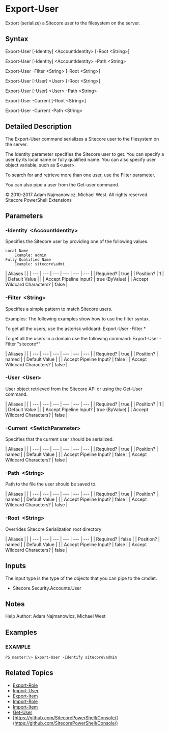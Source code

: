 # Export-User

Export \(serialize\) a Sitecore user to the filesystem on the server.

## Syntax

Export-User \[-Identity\] &lt;AccountIdentity&gt; \[-Root &lt;String&gt;\]

Export-User \[-Identity\] &lt;AccountIdentity&gt; -Path &lt;String&gt;

Export-User -Filter &lt;String&gt; \[-Root &lt;String&gt;\]

Export-User \[-User\] &lt;User&gt; \[-Root &lt;String&gt;\]

Export-User \[-User\] &lt;User&gt; -Path &lt;String&gt;

Export-User -Current \[-Root &lt;String&gt;\]

Export-User -Current -Path &lt;String&gt;

## Detailed Description

The Export-User command serializes a Sitecore user to the filesystem on the server.

The Identity parameter specifies the Sitecore user to get. You can specify a user by its local name or fully qualified name. You can also specify user object variable, such as $&lt;user&gt;.

To search for and retrieve more than one user, use the Filter parameter.

You can also pipe a user from the Get-user command.

© 2010-2017 Adam Najmanowicz, Michael West. All rights reserved. Sitecore PowerShell Extensions

## Parameters

### -Identity  &lt;AccountIdentity&gt;

Specifies the Sitecore user by providing one of the following values.

```text
Local Name
    Example: admin
Fully Qualified Name
    Example: sitecore\admi 
```

| Aliases |  |
| --- | --- | --- | --- | --- | --- |
| Required? | true |
| Position? | 1 |
| Default Value |  |
| Accept Pipeline Input? | true \(ByValue\) |
| Accept Wildcard Characters? | false |

### -Filter  &lt;String&gt;

Specifies a simple pattern to match Sitecore users.

Examples: The following examples show how to use the filter syntax.

To get all the users, use the asterisk wildcard: Export-User -Filter \*

To get all the users in a domain use the following command: Export-User -Filter "sitecore\*"

| Aliases |  |
| --- | --- | --- | --- | --- | --- |
| Required? | true |
| Position? | named |
| Default Value |  |
| Accept Pipeline Input? | false |
| Accept Wildcard Characters? | false |

### -User  &lt;User&gt;

User object retrieved from the Sitecore API or using the Get-User command.

| Aliases |  |
| --- | --- | --- | --- | --- | --- |
| Required? | true |
| Position? | 1 |
| Default Value |  |
| Accept Pipeline Input? | true \(ByValue\) |
| Accept Wildcard Characters? | false |

### -Current  &lt;SwitchParameter&gt;

Specifies that the current user should be serialized.

| Aliases |  |
| --- | --- | --- | --- | --- | --- |
| Required? | true |
| Position? | named |
| Default Value |  |
| Accept Pipeline Input? | false |
| Accept Wildcard Characters? | false |

### -Path  &lt;String&gt;

Path to the file the user should be saved to.

| Aliases |  |
| --- | --- | --- | --- | --- | --- |
| Required? | true |
| Position? | named |
| Default Value |  |
| Accept Pipeline Input? | false |
| Accept Wildcard Characters? | false |

### -Root  &lt;String&gt;

Overrides Sitecore Serialization root directory

| Aliases |  |
| --- | --- | --- | --- | --- | --- |
| Required? | false |
| Position? | named |
| Default Value |  |
| Accept Pipeline Input? | false |
| Accept Wildcard Characters? | false |

## Inputs

The input type is the type of the objects that you can pipe to the cmdlet.

* Sitecore.Security.Accounts.User 

## Notes

Help Author: Adam Najmanowicz, Michael West

## Examples

### EXAMPLE

```text
PS master:\> Export-User -Identify sitecore\admin
```

## Related Topics

* [Export-Role](export-role.md)
* [Import-User](import-user.md)
* [Export-Item](../packaging/export-item.md)
* [Import-Role](import-role.md)
* [Import-Item]()
* [Get-User](get-user.md)
* [https://github.com/SitecorePowerShell/Console/](https://github.com/SitecorePowerShell/Console/) 

